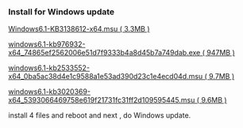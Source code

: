 ### Install for Windows update

[Windows6.1-KB3138612-x64.msu ( 3.3MB )](https://www.microsoft.com/ja-jp/download/details.aspx?id=51208)

[windows6.1-kb976932-x64_74865ef2562006e51d7f9333b4a8d45b7a749dab.exe ( 947MB )](https://www.catalog.update.microsoft.com/Search.aspx?q=KB976932)

[windows6.1-kb2533552-x64_0ba5ac38d4e1c9588a1e53ad390d23c1e4ecd04d.msu ( 9.7MB )](https://www.catalog.update.microsoft.com/Search.aspx?q=KB2533552)

[windows6.1-kb3020369-x64_5393066469758e619f21731fc31ff2d109595445.msu ( 9.6MB )](https://www.microsoft.com/ja-JP/download/details.aspx?id=46827)

install 4 files and reboot and next , do Windows update.
